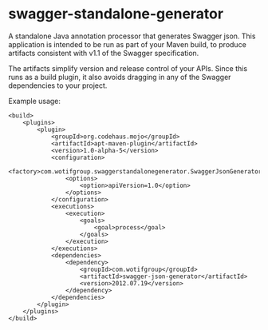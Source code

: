 swagger-standalone-generator
============================

A standalone Java annotation processor that generates Swagger json. This application is intended to be run as part
of your Maven build, to produce artifacts consistent with v1.1 of the Swagger specification.

The artifacts simplify version and release control of your APIs. Since this runs as a build plugin, it also avoids
dragging in any of the Swagger dependencies to your project.

Example usage:
```
<build>
    <plugins>
        <plugin>
            <groupId>org.codehaus.mojo</groupId>
            <artifactId>apt-maven-plugin</artifactId>
            <version>1.0-alpha-5</version>
            <configuration>
                <factory>com.wotifgroup.swaggerstandalonegenerator.SwaggerJsonGeneratorAPFactory</factory>
                <options>
                    <option>apiVersion=1.0</option>
                </options>
            </configuration>
            <executions>
                <execution>
                    <goals>
                        <goal>process</goal>
                    </goals>
                </execution>
            </executions>
            <dependencies>
                <dependency>
                    <groupId>com.wotifgroup</groupId>
                    <artifactId>swagger-json-generator</artifactId>
                    <version>2012.07.19</version>
                </dependency>
            </dependencies>
        </plugin>
    </plugins>
</build>
```